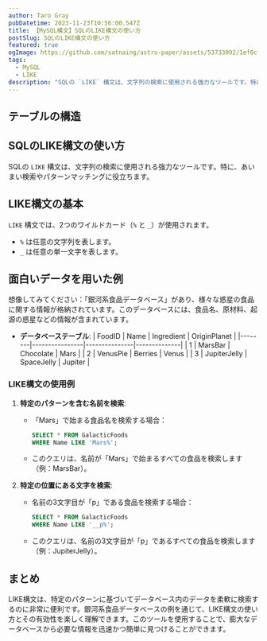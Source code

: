 ```yaml
---
author: Taro Gray
pubDatetime: 2023-11-23T10:56:00.547Z
title: 【MySQL構文】SQLのLIKE構文の使い方
postSlug: SQLのLIKE構文の使い方
featured: true
ogImage: https://github.com/satnaing/astro-paper/assets/53733092/1ef0cf03-8137-4d67-ac81-84a032119e3a
tags:
  - MySQL
  - LIKE
description: "SQLの `LIKE` 構文は、文字列の検索に使用される強力なツールです。特に、あいまい検索やパターンマッチングに役立ちます。"
---
```


## テーブルの構造

## SQLのLIKE構文の使い方

SQLの `LIKE` 構文は、文字列の検索に使用される強力なツールです。特に、あいまい検索やパターンマッチングに役立ちます。

## LIKE構文の基本

`LIKE` 構文では、2つのワイルドカード（`%` と `_`）が使用されます。

- `%` は任意の文字列を表します。
- `_` は任意の単一文字を表します。

## 面白いデータを用いた例

想像してみてください：「銀河系食品データベース」があり、様々な惑星の食品に関する情報が格納されています。このデータベースには、食品名、原材料、起源の惑星などの情報が含まれています。

- **データベーステーブル**:
  | FoodID | Name | Ingredient | OriginPlanet |
  |--------|----------------|---------------|--------------|
  | 1 | MarsBar | Chocolate | Mars |
  | 2 | VenusPie | Berries | Venus |
  | 3 | JupiterJelly | SpaceJelly | Jupiter |

### LIKE構文の使用例

1. **特定のパターンを含む名前を検索**:

   - 「Mars」で始まる食品名を検索する場合：
     ```sql
     SELECT * FROM GalacticFoods
     WHERE Name LIKE 'Mars%';
     ```
   - このクエリは、名前が「Mars」で始まるすべての食品を検索します（例：MarsBar）。

2. **特定の位置にある文字を検索**:
   - 名前の3文字目が「p」である食品を検索する場合：
     ```sql
     SELECT * FROM GalacticFoods
     WHERE Name LIKE '__p%';
     ```
   - このクエリは、名前の3文字目が「p」であるすべての食品を検索します（例：JupiterJelly）。

## まとめ

LIKE構文は、特定のパターンに基づいてデータベース内のデータを柔軟に検索するのに非常に便利です。銀河系食品データベースの例を通じて、LIKE構文の使い方とその有効性を楽しく理解できます。このツールを使用することで、膨大なデータベースから必要な情報を迅速かつ簡単に見つけることができます。
